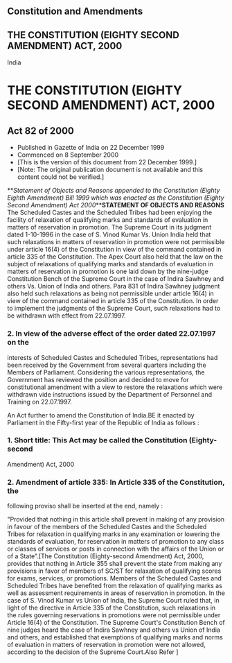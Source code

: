 ## Constitution and Amendments

## THE CONSTITUTION (EIGHTY SECOND AMENDMENT) ACT, 2000

India

# THE CONSTITUTION (EIGHTY SECOND AMENDMENT) ACT, 2000

## Act 82 of 2000

  * Published in Gazette of India on 22 December 1999 
  * Commenced on 8 September 2000 
  * [This is the version of this document from 22 December 1999.] 
  * [Note: The original publication document is not available and this content could not be verified.] 

**_Statement of Objects and Reasons appended to the Constitution (Eighty
Eighth Amendment) Bill 1999 which was enacted as the Constitution (Eighty
Second Amendment) Act 2000_****STATEMENT OF OBJECTS AND REASONS** The
Scheduled Castes and the Scheduled Tribes had been enjoying the facility of
relaxation of qualifying marks and standards of evaluation in matters of
reservation in promotion. The Supreme Court in its judgment dated 1-10-1996 in
the case of S. Vinod Kumar Vs. Union India held that such relaxations in
matters of reservation in promotion were not permissible under article 16(4)
of the Constitution in view of the command contained in article 335 of the
Constitution. The Apex Court also held that the law on the subject of
relaxations of qualifying marks and standards of evaluation in matters of
reservation in promotion is one laid down by the nine-judge Constitution Bench
of the Supreme Court in the case of Indira Sawhney and others Vs. Union of
India and others. Para 831 of Indira Sawhney judgment also held such
relaxations as being not permissible under article 16(4) in view of the
command contained in article 335 of the Constitution. In order to implement
the judgments of the Supreme Court, such relaxations had to be withdrawn with
effect from 22.07.1997.

### 2. In view of the adverse effect of the order dated 22.07.1997 on the
interests of Scheduled Castes and Scheduled Tribes, representations had been
received by the Government from several quarters including the Members of
Parliament. Considering the various representations, the Government has
reviewed the position and decided to move for constitutional amendment with a
view to restore the relaxations which were withdrawn vide instructions issued
by the Department of Personnel and Training on 22.07.1997.

An Act further to amend the Constitution of India.BE it enacted by Parliament
in the Fifty-first year of the Republic of India as follows :

### 1. Short title: This Act may be called the Constitution (Eighty-second
Amendment) Act, 2000

### 2\. Amendment of article 335: In Article 335 of the Constitution, the
following proviso shall be inserted at the end, namely :

"Provided that nothing in this article shall prevent in making of any
provision in favour of the members of the Scheduled Castes and the Scheduled
Tribes for relaxation in qualifying marks in any examination or lowering the
standards of evaluation, for reservation in matters of promotion to any class
or classes of services or posts in connection with the affairs of the Union or
of a State".[The Constitution (Eighty-second Amendment) Act, 2000, provides
that nothing in Article 355 shall prevent the state from making any provisions
in favor of members of SC/ST for relaxation of qualifying scores for exams,
services, or promotions. Members of the Scheduled Castes and Scheduled Tribes
have benefited from the relaxation of qualifying marks as well as assessment
requirements in areas of reservation in promotion. In the case of S. Vinod
Kumar vs Union of India, the Supreme Court ruled that, in light of the
directive in Article 335 of the Constitution, such relaxations in the rules
governing reservations in promotions were not permissible under Article 16(4)
of the Constitution. The Supreme Court's Constitution Bench of nine judges
heard the case of Indira Sawhney and others vs Union of India and others, and
established that exemptions of qualifying marks and norms of evaluation in
matters of reservation in promotion were not allowed, according to the
decision of the Supreme Court.Also Refer ]

